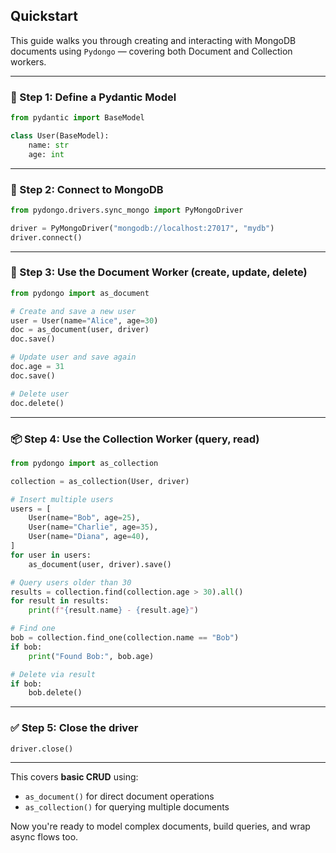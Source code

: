 ## Quickstart

This guide walks you through creating and interacting with MongoDB documents using `Pydongo` — covering both Document and Collection workers.

---

### 🧱 Step 1: Define a Pydantic Model

```python
from pydantic import BaseModel

class User(BaseModel):
    name: str
    age: int

```

---

### 🔌 Step 2: Connect to MongoDB

```python
from pydongo.drivers.sync_mongo import PyMongoDriver

driver = PyMongoDriver("mongodb://localhost:27017", "mydb")
driver.connect()
```

---

### 📄 Step 3: Use the Document Worker (create, update, delete)

```python
from pydongo import as_document

# Create and save a new user
user = User(name="Alice", age=30)
doc = as_document(user, driver)
doc.save()

# Update user and save again
doc.age = 31
doc.save()

# Delete user
doc.delete()
```

---

### 📦 Step 4: Use the Collection Worker (query, read)

```python
from pydongo import as_collection

collection = as_collection(User, driver)

# Insert multiple users
users = [
    User(name="Bob", age=25),
    User(name="Charlie", age=35),
    User(name="Diana", age=40),
]
for user in users:
    as_document(user, driver).save()

# Query users older than 30
results = collection.find(collection.age > 30).all()
for result in results:
    print(f"{result.name} - {result.age}")

# Find one
bob = collection.find_one(collection.name == "Bob")
if bob:
    print("Found Bob:", bob.age)

# Delete via result
if bob:
    bob.delete()
```

---

### ✅ Step 5: Close the driver

```python
driver.close()
```

---

This covers **basic CRUD** using:
- `as_document()` for direct document operations
- `as_collection()` for querying multiple documents

Now you're ready to model complex documents, build queries, and wrap async flows too.
